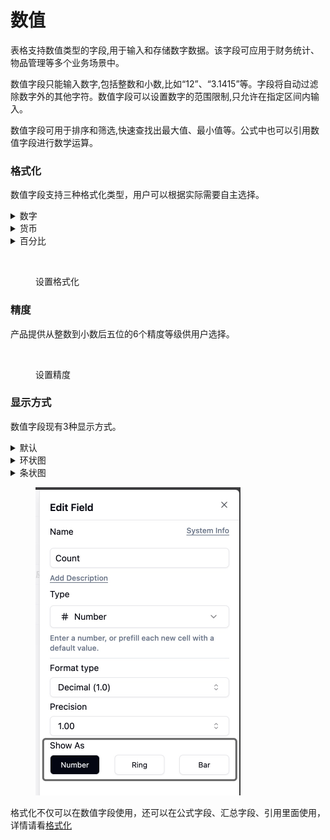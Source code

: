 # 数值

表格支持数值类型的字段,用于输入和存储数字数据。该字段可应用于财务统计、物品管理等多个业务场景中。

数值字段只能输入数字,包括整数和小数,比如“12”、“3.1415”等。字段将自动过滤除数字外的其他字符。数值字段可以设置数字的范围限制,只允许在指定区间内输入。

数值字段可用于排序和筛选,快速查找出最大值、最小值等。公式中也可以引用数值字段进行数学运算。

### 格式化

数值字段支持三种格式化类型，用户可以根据实际需要自主选择。

<details>

<summary>数字</summary>

按照普通数字显示，比如 1, 2.0

</details>

<details>

<summary>货币</summary>

按照给定的货币符号显示，比如 ￥1.00

</details>

<details>

<summary>百分比</summary>

按照百分比格式显示，比如 1%。注意，1% 的存储值是 0.01, 100% 的存储值是 1，百分值可以超过 100%

</details>

<div align="left">

<figure><img src="../../../.gitbook/assets/image (33).png" alt="" width="323"><figcaption><p>设置格式化</p></figcaption></figure>

</div>

### 精度

产品提供从整数到小数后五位的6个精度等级供用户选择。

<div align="left">

<figure><img src="../../../.gitbook/assets/image (34).png" alt="" width="326"><figcaption><p>设置精度</p></figcaption></figure>

</div>

### 显示方式

数值字段现有3种显示方式。

<details>

<summary>默认</summary>

不带有特殊的显示方式，仅将数值本身呈现在单元格内。

</details>

<details>

<summary>环状图</summary>

用户可以选择显示环状图，可设置目标值、图形颜色、是否显示数字。

</details>

<details>

<summary>条状图</summary>

用户可以选择显示条状图，可设置目标值、图形颜色、是否显示数字。

</details>

<div align="left">

<figure><img src="../../../.gitbook/assets/image (1) (1) (1) (1) (1) (1) (1) (1) (1) (1).png" alt="" width="328"><figcaption></figcaption></figure>

</div>

格式化不仅可以在数值字段使用，还可以在公式字段、汇总字段、引用里面使用，详情请看[格式化](../tong-yong/ge-shi-hua.md)
